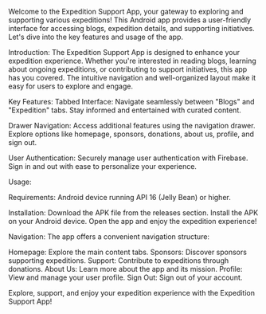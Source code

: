 Welcome to the Expedition Support App, your gateway to exploring and supporting various expeditions! This Android app provides a user-friendly interface for accessing blogs, expedition details, and supporting initiatives. Let's dive into the key features and usage of the app.

Introduction:
The Expedition Support App is designed to enhance your expedition experience. Whether you're interested in reading blogs, learning about ongoing expeditions, or contributing to support initiatives, this app has you covered. The intuitive navigation and well-organized layout make it easy for users to explore and engage.

Key Features:
Tabbed Interface:
Navigate seamlessly between "Blogs" and "Expedition" tabs.
Stay informed and entertained with curated content.

Drawer Navigation:
Access additional features using the navigation drawer.
Explore options like homepage, sponsors, donations, about us, profile, and sign out.

User Authentication:
Securely manage user authentication with Firebase.
Sign in and out with ease to personalize your experience.

Usage:

Requirements:
Android device running API 16 (Jelly Bean) or higher.

Installation:
Download the APK file from the releases section.
Install the APK on your Android device.
Open the app and enjoy the expedition experience!

Navigation:
The app offers a convenient navigation structure:

Homepage: Explore the main content tabs.
Sponsors: Discover sponsors supporting expeditions.
Support: Contribute to expeditions through donations.
About Us: Learn more about the app and its mission.
Profile: View and manage your user profile.
Sign Out: Sign out of your account.

Explore, support, and enjoy your expedition experience with the Expedition Support App!
